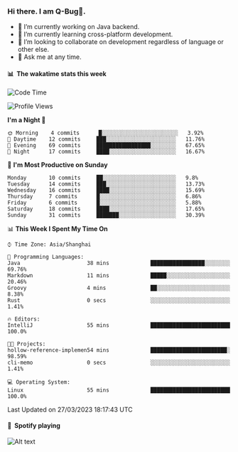 ### Hi there. I am Q-Bug🐞.

- 🔭 I’m currently working on Java backend.
- 🌱 I’m currently learning cross-platform development.
- 👯 I’m looking to collaborate on development regardless of language or other else.
- 💬 Ask me at any time.

#### 📊 &nbsp;**The wakatime stats this week**  
<!--START_SECTION:waka-->
![Code Time](http://img.shields.io/badge/Code%20Time-58%20hrs%2046%20mins-blue)

![Profile Views](http://img.shields.io/badge/Profile%20Views-0-blue)

**I'm a Night 🦉** 

```text
🌞 Morning    4 commits      █░░░░░░░░░░░░░░░░░░░░░░░░   3.92% 
🌆 Daytime    12 commits     ███░░░░░░░░░░░░░░░░░░░░░░   11.76% 
🌃 Evening    69 commits     █████████████████░░░░░░░░   67.65% 
🌙 Night      17 commits     ████░░░░░░░░░░░░░░░░░░░░░   16.67%

```
📅 **I'm Most Productive on Sunday** 

```text
Monday       10 commits     ██░░░░░░░░░░░░░░░░░░░░░░░   9.8% 
Tuesday      14 commits     ███░░░░░░░░░░░░░░░░░░░░░░   13.73% 
Wednesday    16 commits     ████░░░░░░░░░░░░░░░░░░░░░   15.69% 
Thursday     7 commits      █░░░░░░░░░░░░░░░░░░░░░░░░   6.86% 
Friday       6 commits      █░░░░░░░░░░░░░░░░░░░░░░░░   5.88% 
Saturday     18 commits     ████░░░░░░░░░░░░░░░░░░░░░   17.65% 
Sunday       31 commits     ███████░░░░░░░░░░░░░░░░░░   30.39%

```


📊 **This Week I Spent My Time On** 

```text
⌚︎ Time Zone: Asia/Shanghai

💬 Programming Languages: 
Java                     38 mins             █████████████████░░░░░░░░   69.76% 
Markdown                 11 mins             █████░░░░░░░░░░░░░░░░░░░░   20.46% 
Groovy                   4 mins              ██░░░░░░░░░░░░░░░░░░░░░░░   8.38% 
Rust                     0 secs              ░░░░░░░░░░░░░░░░░░░░░░░░░   1.41%

🔥 Editors: 
IntelliJ                 55 mins             █████████████████████████   100.0%

🐱‍💻 Projects: 
hollow-reference-implemen54 mins             ████████████████████████░   98.59% 
cli-memo                 0 secs              ░░░░░░░░░░░░░░░░░░░░░░░░░   1.41%

💻 Operating System: 
Linux                    55 mins             █████████████████████████   100.0%

```


 Last Updated on 27/03/2023 18:17:43 UTC
<!--END_SECTION:waka-->

#### 🎵 &nbsp;**Spotify playing**  
![Alt text](https://spotify-recently-played-readme.vercel.app/api?user=e5y1o4x7kdt9kf2blu4wvmb4s&unique={true|1|on|yes})
